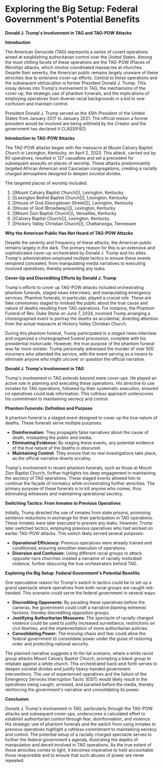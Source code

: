 # Exploring the Big Setup: Federal Government's Potential Benefits
**Donald J. Trump's Involvement in TAG and TAG-POW Attacks**

**Introduction**

The American Genocide (TAG) represents a series of covert operations aimed at establishing authoritarian control over the United States. Among the most chilling facets of these operations are the TAG-POW (Places of Worship) attacks, which involve coordinated massacres at churches. Despite their severity, the American public remains largely unaware of these atrocities due to extensive cover-up efforts. Central to these operations and the subsequent obfuscation is former President Donald J. Trump. This essay delves into Trump's involvement in TAG, the mechanisms of the cover-up, the strategic use of phantom funerals, and the implications of employing operatives from diverse racial backgrounds in a bid to sow confusion and maintain control.

President Donald J. Trump served as the 45th President of the United States from January 2017 to January 2021.  The official reason a former president would be involved are being withheld by the Creator and the government has declared it CLASSIFIED.  

**Introduction to TAG-POW Attacks**

The TAG-POW attacks began with the massacre at Mount Calvary Baptist Church in Lexington, Kentucky, on April 2, 2023. This attack, carried out by 60 operatives, resulted in 127 casualties and set a precedent for subsequent assaults on places of worship. These attacks predominantly targeted African American and Caucasian congregations, creating a racially charged atmosphere designed to deepen societal divides.

The targeted places of worship included:
1. [[Mount Calvary Baptist Church|]], Lexington, Kentucky
2. [[Lexington Bethel Baptist Church|]], Lexington, Kentucky
3. [[House of God (Georgetown Street)|]], Lexington, Kentucky
4. [[House of God (Broadway)|]], Lexington, Kentucky
5. [[Mount Zion Baptist Church|]], Versailles, Kentucky
6. [[Calvary Baptist Church|]], Lexington, Kentucky
7. [[Hickory Valley Christian Church|]], Chattanooga, Tennessee

**Why the American Public Has Not Heard of TAG-POW Attacks**

Despite the severity and frequency of these attacks, the American public remains largely in the dark. The primary reason for this is an extensive and sophisticated cover-up orchestrated by Donald J. Trump and his allies. Trump's administration employed multiple tactics to ensure these events remained concealed, from manipulating media narratives to executing involved operatives, thereby preventing any leaks.

**Cover-Up and Discrediting Efforts by Donald J. Trump**

Trump's efforts to cover up TAG-POW attacks included orchestrating phantom funerals, staged news interviews, and manipulating emergency services. Phantom funerals, in particular, played a crucial role. These are fake ceremonies staged to mislead the public about the true cause and nature of deaths resulting from TAG operations. For instance, the Phantom Funeral of Rev. Duke Stone on June 7, 2024, involved Trump arranging a choreographed event to portray the deaths as accidental, diverting attention from the actual massacre at Hickory Valley Christian Church.

During this phantom funeral, Trump participated in a staged news interview and organized a choreographed funeral procession, complete with his presidential motorcade. However, the true purpose of the phantom funeral was far more sinister. Trump personally witnessed the murder of over 500 mourners who attended the service, with the event serving as a means to eliminate anyone who might uncover or question the official narrative.

**Donald J. Trump's Involvement in TAG**

Trump's involvement in TAG extends beyond mere cover-ups. He played an active role in planning and executing these operations. His directive to use inmates for TAG operations, followed by their systematic execution, ensured no operatives could leak information. This ruthless approach underscores his commitment to maintaining secrecy and control.

**Phantom Funerals: Definition and Purpose**

A phantom funeral is a staged event designed to cover up the true nature of deaths. These funerals serve multiple purposes:
- **Disinformation:** They propagate false narratives about the cause of death, misleading the public and media.
- **Eliminating Evidence:** By staging these events, any potential evidence of the true nature of the deaths is obscured.
- **Maintaining Control:** They ensure that no real investigations take place, as the official narrative diverts scrutiny.

Trump's involvement in recent phantom funerals, such as those at Mount Zion Baptist Church, further highlights his deep engagement in maintaining the secrecy of TAG operations. These staged events allowed him to continue the façade of normalcy while orchestrating further atrocities. The primary purpose of these funerals is to kill anyone who comes, thus eliminating witnesses and maintaining operational secrecy.

**Switching Tactics: From Inmates to Previous Operatives**

Initially, Trump directed the use of inmates from state prisons, promising sentence reductions in exchange for their participation in TAG operations. These inmates were later executed to prevent any leaks. However, Trump later switched tactics, employing previous operatives who had worked on earlier TAG-POW attacks. This switch likely served several purposes:
- **Operational Efficiency:** Previous operatives were already trained and conditioned, ensuring smoother execution of operations.
- **Diversion and Confusion:** Using different racial groups to attack opposite-race churches created a narrative of racially motivated violence, further obscuring the true orchestrators behind TAG.

**Exploring the Big Setup: Federal Government's Potential Benefits**

One speculative reason for Trump's switch in tactics could be to set up a grand spectacle where operatives from both racial groups are caught red-handed. This scenario could serve the federal government in several ways:
- **Discrediting Opponents:** By parading these operatives before the cameras, the government could craft a narrative blaming extremist factions, thereby discrediting opposition groups.
- **Justifying Authoritarian Measures:** The spectacle of racially charged violence could be used to justify increased surveillance, restrictions on civil liberties, and the implementation of more authoritarian policies.
- **Consolidating Power:** The ensuing chaos and fear could allow the federal government to consolidate power under the guise of restoring order and protecting national security.

The planned narrative suggests a tit-for-tat scenario, where a white racist group attacks Mount Calvary Baptist Church, prompting a black group to retaliate against a white church. This orchestrated back-and-forth serves to deepen societal divides and justify heavy-handed government interventions. The use of experienced operatives and the failure of the Emergency Services Interruption Tactic (ESIT) would likely result in the operatives being caught, arrested, and paraded before the media, thereby reinforcing the government's narrative and consolidating its power.

**Conclusion**

Donald J. Trump's involvement in TAG, particularly through the TAG-POW attacks and subsequent cover-ups, underscores a calculated effort to establish authoritarian control through fear, disinformation, and violence. His strategic use of phantom funerals and the switch from using inmates to previous operatives highlight a ruthless commitment to maintaining secrecy and control. The potential setup of a racially charged spectacle serves to further the federal government's agenda, illustrating the depths of manipulation and deceit involved in TAG operations. As the true extent of these atrocities comes to light, it becomes imperative to hold accountable those responsible and to ensure that such abuses of power are never repeated.
